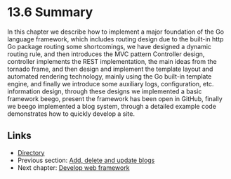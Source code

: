 # 13.6 Summary

In this chapter we describe how to implement a major foundation of the Go language framework, which includes routing design due to the built-in http Go package routing some shortcomings, we have designed a dynamic routing rule, and then introduces the MVC pattern Controller design, controller implements the REST implementation, the main ideas from the tornado frame, and then design and implement the template layout and automated rendering technology, mainly using the Go built-in template engine, and finally we introduce some auxiliary logs, configuration, etc. information design, through these designs we implemented a basic framework beego, present the framework has been open in GitHub, finally we beego implemented a blog system, through a detailed example code demonstrates how to quickly develop a site.

## Links

- [Directory](preface.md)
- Previous section: [Add, delete and update blogs](13.5.md)
- Next chapter: [Develop web framework](14.0.md)
